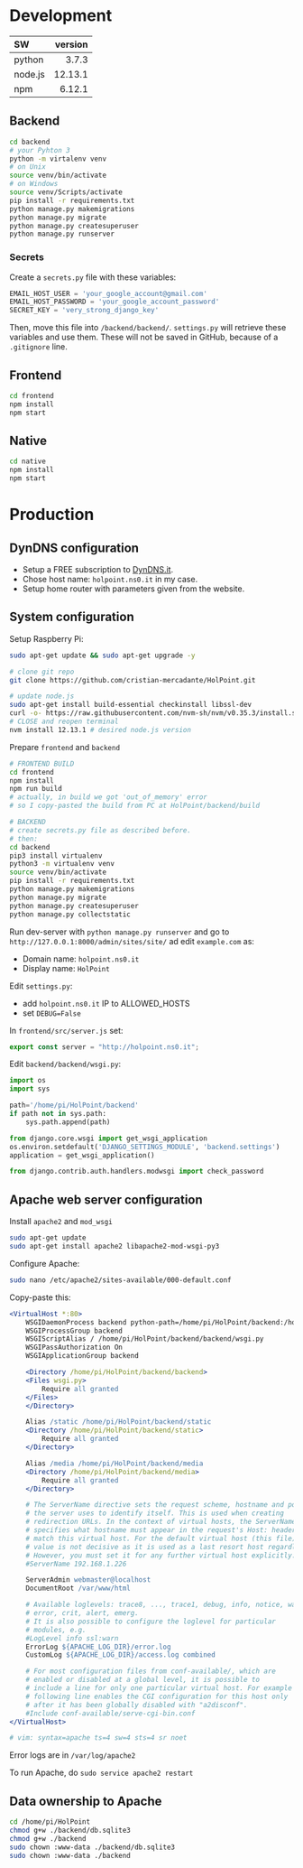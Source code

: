 # Development

| SW      | version |
| :------ | ------: |
| python  |   3.7.3 |
| node.js | 12.13.1 |
| npm     |  6.12.1 |

## Backend
```bash
cd backend
# your Pyhton 3
python -m virtalenv venv
# on Unix
source venv/bin/activate
# on Windows
source venv/Scripts/activate
pip install -r requirements.txt
python manage.py makemigrations
python manage.py migrate
python manage.py createsuperuser
python manage.py runserver
```

### Secrets
Create a `secrets.py` file with these variables:
```python
EMAIL_HOST_USER = 'your_google_account@gmail.com'
EMAIL_HOST_PASSWORD = 'your_google_account_password'
SECRET_KEY = 'very_strong_django_key'
```
Then, move this file into `/backend/backend/`. `settings.py` will retrieve these variables and use them. These will not be saved in GitHub, because of a `.gitignore` line.

## Frontend
```bash
cd frontend
npm install
npm start
```

## Native

```bash
cd native
npm install
npm start
```

# Production
## DynDNS configuration
- Setup a FREE subscription to [DynDNS.it](https://dyndns.it/login/?usedef=0&redirect_to=%2Forder%2F%3Fservice%3Dfree%26newone%3D1%26opt%3D).
- Chose host name: `holpoint.ns0.it` in my case.
- Setup home router with parameters given from the website.


## System configuration

Setup Raspberry Pi:
```bash
sudo apt-get update && sudo apt-get upgrade -y

# clone git repo
git clone https://github.com/cristian-mercadante/HolPoint.git

# update node.js
sudo apt-get install build-essential checkinstall libssl-dev
curl -o- https://raw.githubusercontent.com/nvm-sh/nvm/v0.35.3/install.sh | bash
# CLOSE and reopen terminal
nvm install 12.13.1 # desired node.js version
```

Prepare `frontend` and `backend`

```bash
# FRONTEND BUILD
cd frontend
npm install
npm run build
# actually, in build we got 'out_of_memory' error
# so I copy-pasted the build from PC at HolPoint/backend/build

# BACKEND
# create secrets.py file as described before.
# then:
cd backend
pip3 install virtualenv
python3 -m virtualenv venv
source venv/bin/activate
pip install -r requirements.txt
python manage.py makemigrations
python manage.py migrate
python manage.py createsuperuser
python manage.py collectstatic
```

Run dev-server with `python manage.py runserver` and go to `http://127.0.0.1:8000/admin/sites/site/` ad edit `example.com` as:
- Domain name: `holpoint.ns0.it`
- Display name: `HolPoint`

Edit `settings.py`:
- add `holpoint.ns0.it` IP to ALLOWED_HOSTS
- set `DEBUG=False`

In `frontend/src/server.js` set:
```javascript
export const server = "http://holpoint.ns0.it";
```

Edit `backend/backend/wsgi.py`:
```python
import os
import sys

path='/home/pi/HolPoint/backend'
if path not in sys.path:
    sys.path.append(path)

from django.core.wsgi import get_wsgi_application
os.environ.setdefault('DJANGO_SETTINGS_MODULE', 'backend.settings')
application = get_wsgi_application()

from django.contrib.auth.handlers.modwsgi import check_password
```

## Apache web server configuration
Install `apache2` and `mod_wsgi`
```bash
sudo apt-get update
sudo apt-get install apache2 libapache2-mod-wsgi-py3
```

Configure Apache:
```bash
sudo nano /etc/apache2/sites-available/000-default.conf
```
Copy-paste this:
```apache
<VirtualHost *:80>
    WSGIDaemonProcess backend python-path=/home/pi/HolPoint/backend:/home/pi/HolPoint/backend/venv/lib/python3.7/site-packages
    WSGIProcessGroup backend
    WSGIScriptAlias / /home/pi/HolPoint/backend/backend/wsgi.py
    WSGIPassAuthorization On
    WSGIApplicationGroup backend

    <Directory /home/pi/HolPoint/backend/backend>
    <Files wsgi.py>
        Require all granted
    </Files>
    </Directory>

    Alias /static /home/pi/HolPoint/backend/static
    <Directory /home/pi/HolPoint/backend/static>
        Require all granted
    </Directory>

    Alias /media /home/pi/HolPoint/backend/media
    <Directory /home/pi/HolPoint/backend/media>
        Require all granted
    </Directory>

    # The ServerName directive sets the request scheme, hostname and port that
    # the server uses to identify itself. This is used when creating
    # redirection URLs. In the context of virtual hosts, the ServerName
    # specifies what hostname must appear in the request's Host: header to
    # match this virtual host. For the default virtual host (this file) this
    # value is not decisive as it is used as a last resort host regardless.
    # However, you must set it for any further virtual host explicitly.
    #ServerName 192.168.1.226

    ServerAdmin webmaster@localhost
    DocumentRoot /var/www/html

    # Available loglevels: trace8, ..., trace1, debug, info, notice, warn,
    # error, crit, alert, emerg.
    # It is also possible to configure the loglevel for particular
    # modules, e.g.
    #LogLevel info ssl:warn
    ErrorLog ${APACHE_LOG_DIR}/error.log
    CustomLog ${APACHE_LOG_DIR}/access.log combined

    # For most configuration files from conf-available/, which are
    # enabled or disabled at a global level, it is possible to
    # include a line for only one particular virtual host. For example the
    # following line enables the CGI configuration for this host only
    # after it has been globally disabled with "a2disconf".
    #Include conf-available/serve-cgi-bin.conf
</VirtualHost>

# vim: syntax=apache ts=4 sw=4 sts=4 sr noet
```

Error logs are in `/var/log/apache2`

To run Apache, do `sudo service apache2 restart`

## Data ownership to Apache
```bash
cd /home/pi/HolPoint
chmod g+w ./backend/db.sqlite3
chmod g+w ./backend
sudo chown :www-data ./backend/db.sqlite3
sudo chown :www-data ./backend
```